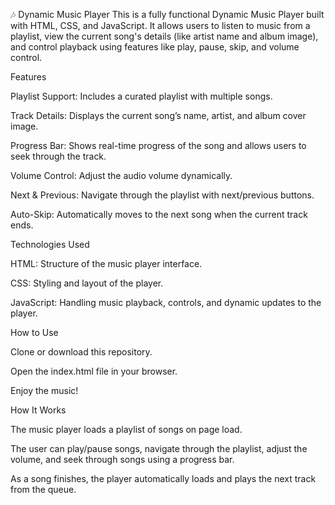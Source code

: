 🎶 Dynamic Music Player
This is a fully functional Dynamic Music Player built with HTML, CSS, and JavaScript. It allows users to listen to music from a playlist, view the current song's details (like artist name and album image), and control playback using features like play, pause, skip, and volume control.

Features

Playlist Support: Includes a curated playlist with multiple songs.

Track Details: Displays the current song’s name, artist, and album cover image.

Progress Bar: Shows real-time progress of the song and allows users to seek through the track.

Volume Control: Adjust the audio volume dynamically.

Next & Previous: Navigate through the playlist with next/previous buttons.

Auto-Skip: Automatically moves to the next song when the current track ends.



Technologies Used

HTML: Structure of the music player interface.

CSS: Styling and layout of the player.

JavaScript: Handling music playback, controls, and dynamic updates to the player.

How to Use

Clone or download this repository.

Open the index.html file in your browser.

Enjoy the music!

How It Works

The music player loads a playlist of songs on page load.

The user can play/pause songs, navigate through the playlist, adjust the volume, and seek through songs using a progress bar.

As a song finishes, the player automatically loads and plays the next track from the queue.
